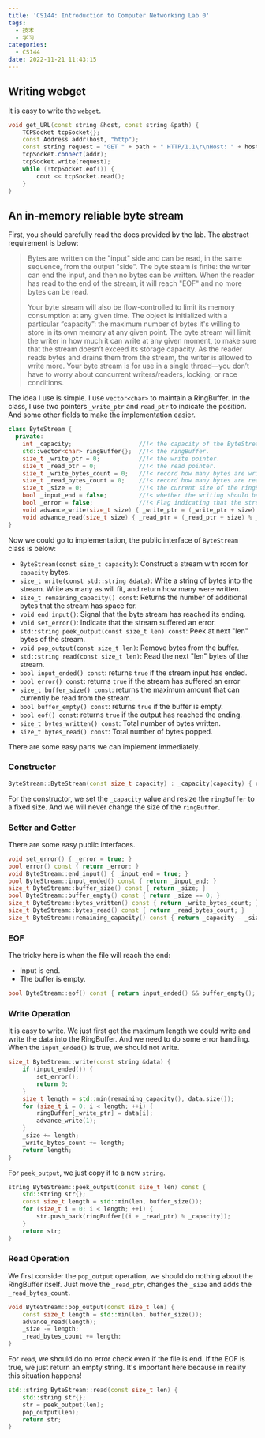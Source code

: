 ```yaml
---
title: 'CS144: Introduction to Computer Networking Lab 0'
tags:
  - 技术
  - 学习
categories:
  - CS144
date: 2022-11-21 11:43:15
---
```


## Writing webget

It is easy to write the `webget`.

```c++
void get_URL(const string &host, const string &path) {
    TCPSocket tcpSocket{};
    const Address addr(host, "http");
    const string request = "GET " + path + " HTTP/1.1\r\nHost: " + host + " \r\nConnection: close \r\n\r\n";
    tcpSocket.connect(addr);
    tcpSocket.write(request);
    while (!tcpSocket.eof()) {
        cout << tcpSocket.read();
    }
}
```

## An in-memory reliable byte stream

First, you should carefully read the docs provided by the lab. The abstract requirement is below:

> Bytes are written on the "input" side and can be read, in the same sequence, from the output "side". The byte steam is finite: the writer can end the input, and then no bytes can be written. When the reader has read to the end of the stream, it will reach "EOF" and no more bytes can be read.
>
> Your byte stream will also be flow-controlled to limit its memory consumption at any given time. The object is initialized with a particular “capacity”: the maximum number of bytes it's willing to store in its own memory at any given point. The byte stream will limit the writer in how much it can write at any given moment, to make sure that the stream doesn’t exceed its storage capacity. As the reader reads bytes and drains them from the stream, the writer is allowed to write more. Your byte stream is for use in a single thread—you don’t have to worry about concurrent writers/readers, locking, or race conditions.

The idea I use is simple. I use `vector<char>` to maintain a RingBuffer. In the class, I use two pointers `_write_ptr` and `read_ptr` to indicate the position. And some other fields to make the implementation easier.

```c++
class ByteStream {
  private:
    int _capacity;                   //!< the capacity of the ByteStream.
    std::vector<char> ringBuffer{};  //!< the ringBuffer.
    size_t _write_ptr = 0;           //!< the write pointer.
    size_t _read_ptr = 0;            //!< the read pointer.
    size_t _write_bytes_count = 0;   //!< record how many bytes are written.
    size_t _read_bytes_count = 0;    //!< record how many bytes are read.
    size_t _size = 0;                //!< the current size of the ringBuffer
    bool _input_end = false;         //!< whether the writing should be end
    bool _error = false;             //!< Flag indicating that the stream suffered an error.
    void advance_write(size_t size) { _write_ptr = (_write_ptr + size) % _capacity; }
    void advance_read(size_t size) { _read_ptr = (_read_ptr + size) % _capacity; }
}
```

Now we could go to implementation, the public interface of `ByteStream` class is below:

+ `ByteStream(const size_t capacity)`: Construct a stream with room for `capacity` bytes.
+ `size_t write(const std::string &data)`: Write a string of bytes into the stream. Write as many
as will fit, and return how many were written.
+ `size_t remaining_capacity() const`: Returns the number of additional bytes that the stream
has space for.
+ `void end_input()`: Signal that the byte stream has reached its ending.
+ `void set_error()`: Indicate that the stream suffered an error.
+ `std::string peek_output(const size_t len) const`: Peek at next "len" bytes of the stream.
+ `void pop_output(const size_t len)`: Remove bytes from the buffer.
+ `std::string read(const size_t len)`: Read the next "len" bytes of the stream.
+ `bool input_ended() const`: returns `true` if the stream input has ended.
+ `bool error() const`: returns `true` if the stream has suffered an error
+ `size_t buffer_size() const`: returns the maximum amount that can currently be read
from the stream.
+ `bool buffer_empty() const`: returns `true` if the buffer is empty.
+ `bool eof() const`: returns `true` if the output has reached the ending.
+ `size_t bytes_written() const`: Total number of bytes written.
+ `size_t bytes_read() const`: Total number of bytes popped.

There are some easy parts we can implement immediately.

### Constructor

```c++
ByteStream::ByteStream(const size_t capacity) : _capacity(capacity) { ringBuffer.resize(_capacity); }
```

For the constructor, we set the `_capacity` value and resize the `ringBuffer` to a fixed size. And we will never change the size of the `ringBuffer`.

### Setter and Getter

There are some easy public interfaces.

```c++
void set_error() { _error = true; }
bool error() const { return _error; }
void ByteStream::end_input() { _input_end = true; }
bool ByteStream::input_ended() const { return _input_end; }
size_t ByteStream::buffer_size() const { return _size; }
bool ByteStream::buffer_empty() const { return _size == 0; }
size_t ByteStream::bytes_written() const { return _write_bytes_count; }
size_t ByteStream::bytes_read() const { return _read_bytes_count; }
size_t ByteStream::remaining_capacity() const { return _capacity - _size; }
```

### EOF

The tricky here is when the file will reach the end:

+ Input is end.
+ The buffer is empty.

```c++
bool ByteStream::eof() const { return input_ended() && buffer_empty(); }
```

### Write Operation

It is easy to write. We just first get the maximum length we could write and write the data into the RingBuffer. And we need to do some error handling. When the `input_ended()` is true, we should not write.

```c++
size_t ByteStream::write(const string &data) {
    if (input_ended()) {
        set_error();
        return 0;
    }
    size_t length = std::min(remaining_capacity(), data.size());
    for (size_t i = 0; i < length; ++i) {
        ringBuffer[_write_ptr] = data[i];
        advance_write(1);
    }
    _size += length;
    _write_bytes_count += length;
    return length;
}
```

For `peek_output`, we just copy it to a new `string`.

```c++
string ByteStream::peek_output(const size_t len) const {
    std::string str{};
    const size_t length = std::min(len, buffer_size());
    for (size_t i = 0; i < length; ++i) {
        str.push_back(ringBuffer[(i + _read_ptr) % _capacity]);
    }
    return str;
}
```

### Read Operation

We first consider the `pop_output` operation, we should do nothing about the RingBuffer itself. Just move the `_read_ptr`, changes the `_size` and adds the `_read_bytes_count`.

```c++
void ByteStream::pop_output(const size_t len) {
    const size_t length = std::min(len, buffer_size());
    advance_read(length);
    _size -= length;
    _read_bytes_count += length;
}
```

For `read`, we should do no error check even if the file is end. If the EOF is true, we just return an empty string. It's important here because in reality this situation happens!

```c++
std::string ByteStream::read(const size_t len) {
    std::string str{};
    str = peek_output(len);
    pop_output(len);
    return str;
}
```

